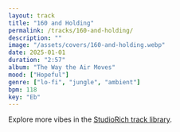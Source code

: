 ```yaml
---
layout: track
title: "160 and Holding"
permalink: /tracks/160-and-holding/
description: ""
image: "/assets/covers/160-and-holding.webp"
date: 2025-01-01
duration: "2:57"
album: "The Way the Air Moves"
mood: ["Hopeful"]
genre: ["lo-fi", "jungle", "ambient"]
bpm: 118
key: "Eb"
---
```


Explore more vibes in the [StudioRich track library](/tracks/).
